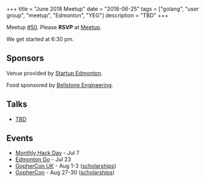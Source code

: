 +++
title = "June 2018 Meetup"
date = "2018-06-25"
tags = ["golang", "user group", "meetup", "Edmonton", "YEG"]
description = "TBD"
+++

Meetup [#50](https://github.com/edmontongo/presentations/issues/83). Please **RSVP** at [Meetup](https://www.meetup.com/startupedmonton/events/ddzwmnyxjbhc/).

We get started at 6:30 pm.

## Sponsors

Venue provided by [Startup Edmonton](https://www.startupedmonton.com/).

Food sponsored by [Bellstone Engineering](https://bellstone.ca/). 

## Talks

* [TBD](https://github.com/edmontongo/presentations/issues/83)

## Events

* [Monthly Hack Day](https://www.meetup.com/startupedmonton/events/qvnfrlyxkbkb/) - Jul 7
* [Edmonton Go](https://www.meetup.com/startupedmonton/events/ddzwmnyxkbfc/) - Jul 23
* [GopherCon UK](https://www.gophercon.co.uk/schedule/) - Aug 1-3 ([scholarships](https://www.gophercon.co.uk/scholarships/))
* [GopherCon](https://www.gophercon.com/) - Aug 27-30 ([scholarships](https://womenwhogo.org/scholarships.html))

